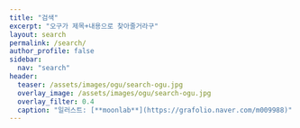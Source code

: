 ```yaml
---
title: "검색"
excerpt: "오구가 제목+내용으로 찾아줄거라구"
layout: search
permalink: /search/
author_profile: false
sidebar:
  nav: "search"
header:
  teaser: /assets/images/ogu/search-ogu.jpg
  overlay_image: /assets/images/ogu/search-ogu.jpg
  overlay_filter: 0.4
  caption: "일러스트: [**moonlab**](https://grafolio.naver.com/m009988)"
---
```


